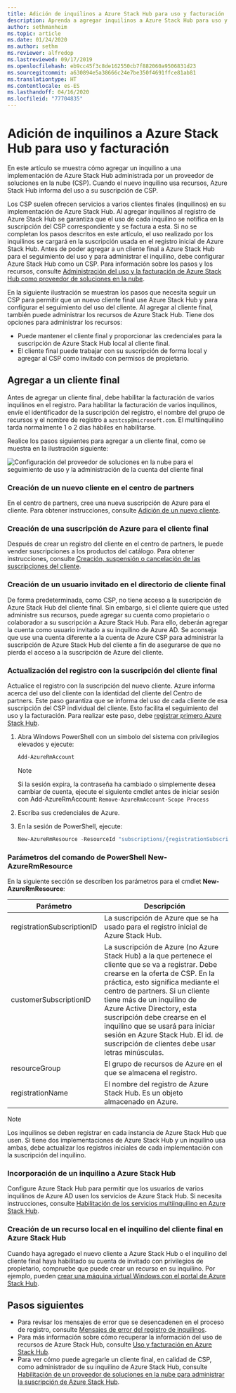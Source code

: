 ```yaml
---
title: Adición de inquilinos a Azure Stack Hub para uso y facturación
description: Aprenda a agregar inquilinos a Azure Stack Hub para uso y facturación.
author: sethmanheim
ms.topic: article
ms.date: 01/24/2020
ms.author: sethm
ms.reviewer: alfredop
ms.lastreviewed: 09/17/2019
ms.openlocfilehash: eb9cc45f3c8de162550cb7f882060a9506831d23
ms.sourcegitcommit: a630894e5a38666c24e7be350f4691ffce81ab81
ms.translationtype: HT
ms.contentlocale: es-ES
ms.lasthandoff: 04/16/2020
ms.locfileid: "77704835"
---
```

# <a name="add-tenant-for-usage-and-billing-to-azure-stack-hub"></a>Adición de inquilinos a Azure Stack Hub para uso y facturación

En este artículo se muestra cómo agregar un inquilino a una implementación de Azure Stack Hub administrada por un proveedor de soluciones en la nube (CSP). Cuando el nuevo inquilino usa recursos, Azure Stack Hub informa del uso a su suscripción de CSP.

Los CSP suelen ofrecen servicios a varios clientes finales (inquilinos) en su implementación de Azure Stack Hub. Al agregar inquilinos al registro de Azure Stack Hub se garantiza que el uso de cada inquilino se notifica en la suscripción del CSP correspondiente y se factura a esta. Si no se completan los pasos descritos en este artículo, el uso realizado por los inquilinos se cargará en la suscripción usada en el registro inicial de Azure Stack Hub. Antes de poder agregar a un cliente final a Azure Stack Hub para el seguimiento del uso y para administrar el inquilino, debe configurar Azure Stack Hub como un CSP. Para información sobre los pasos y los recursos, consulte [Administración del uso y la facturación de Azure Stack Hub como proveedor de soluciones en la nube](azure-stack-add-manage-billing-as-a-csp.md).

En la siguiente ilustración se muestran los pasos que necesita seguir un CSP para permitir que un nuevo cliente final use Azure Stack Hub y para configurar el seguimiento del uso del cliente. Al agregar al cliente final, también puede administrar los recursos de Azure Stack Hub. Tiene dos opciones para administrar los recursos:

- Puede mantener el cliente final y proporcionar las credenciales para la suscripción de Azure Stack Hub local al cliente final.  
- El cliente final puede trabajar con su suscripción de forma local y agregar al CSP como invitado con permisos de propietario.

## <a name="add-an-end-customer"></a>Agregar a un cliente final

Antes de agregar un cliente final, debe habilitar la facturación de varios inquilinos en el registro. Para habilitar la facturación de varios inquilinos, envíe el identificador de la suscripción del registro, el nombre del grupo de recursos y el nombre de registro a `azstcsp@microsoft.com`. El multiinquilino tarda normalmente 1 o 2 días hábiles en habilitarse.

Realice los pasos siguientes para agregar a un cliente final, como se muestra en la ilustración siguiente:

![Configuración del proveedor de soluciones en la nube para el seguimiento de uso y la administración de la cuenta del cliente final](media/azure-stack-csp-enable-billing-usage-tracking/process-csp-enable-billing.png)

### <a name="create-a-new-customer-in-partner-center"></a>Creación de un nuevo cliente en el centro de partners

En el centro de partners, cree una nueva suscripción de Azure para el cliente. Para obtener instrucciones, consulte [Adición de un nuevo cliente](/partner-center/add-a-new-customer).

### <a name="create-an-azure-subscription-for-the-end-customer"></a>Creación de una suscripción de Azure para el cliente final

Después de crear un registro del cliente en el centro de partners, le puede vender suscripciones a los productos del catálogo. Para obtener instrucciones, consulte [Creación, suspensión o cancelación de las suscripciones del cliente](/partner-center/create-a-new-subscription).

### <a name="create-a-guest-user-in-the-end-customer-directory"></a>Creación de un usuario invitado en el directorio de cliente final

De forma predeterminada, como CSP, no tiene acceso a la suscripción de Azure Stack Hub del cliente final. Sin embargo, si el cliente quiere que usted administre sus recursos, puede agregar su cuenta como propietario o colaborador a su suscripción a Azure Stack Hub. Para ello, deberán agregar la cuenta como usuario invitado a su inquilino de Azure AD. Se aconseja que use una cuenta diferente a la cuenta de Azure CSP para administrar la suscripción de Azure Stack Hub del cliente a fin de asegurarse de que no pierda el acceso a la suscripción de Azure del cliente.

### <a name="update-the-registration-with-the-end-customer-subscription"></a>Actualización del registro con la suscripción del cliente final

Actualice el registro con la suscripción del nuevo cliente. Azure informa acerca del uso del cliente con la identidad del cliente del Centro de partners. Este paso garantiza que se informa del uso de cada cliente de esa suscripción del CSP individual del cliente. Esto facilita el seguimiento del uso y la facturación. Para realizar este paso, debe [registrar primero Azure Stack Hub](azure-stack-registration.md).

1. Abra Windows PowerShell con un símbolo del sistema con privilegios elevados y ejecute:  

   ```powershell
   Add-AzureRmAccount
   ```

   >[!Note]
   > Si la sesión expira, la contraseña ha cambiado o simplemente desea cambiar de cuenta, ejecute el siguiente cmdlet antes de iniciar sesión con Add-AzureRmAccount: `Remove-AzureRmAccount-Scope Process`

2. Escriba sus credenciales de Azure.
3. En la sesión de PowerShell, ejecute:

   ```powershell
   New-AzureRmResource -ResourceId "subscriptions/{registrationSubscriptionId}/resourceGroups/{resourceGroup}/providers/Microsoft.AzureStack/registrations/{registrationName}/customerSubscriptions/{customerSubscriptionId}" -ApiVersion 2017-06-01
   ```

### <a name="new-azurermresource-powershell-parameters"></a>Parámetros del comando de PowerShell New-AzureRmResource

En la siguiente sección se describen los parámetros para el cmdlet **New-AzureRmResource**:

| Parámetro | Descripción |
| --- | --- |
|registrationSubscriptionID | La suscripción de Azure que se ha usado para el registro inicial de Azure Stack Hub.|
| customerSubscriptionID | La suscripción de Azure (no Azure Stack Hub) a la que pertenece el cliente que se va a registrar. Debe crearse en la oferta de CSP. En la práctica, esto significa mediante el centro de partners. Si un cliente tiene más de un inquilino de Azure Active Directory, esta suscripción debe crearse en el inquilino que se usará para iniciar sesión en Azure Stack Hub. El id. de suscripción de clientes debe usar letras minúsculas. |
| resourceGroup | El grupo de recursos de Azure en el que se almacena el registro. |
| registrationName | El nombre del registro de Azure Stack Hub. Es un objeto almacenado en Azure. 

> [!NOTE]  
> Los inquilinos se deben registrar en cada instancia de Azure Stack Hub que usen. Si tiene dos implementaciones de Azure Stack Hub y un inquilino usa ambas, debe actualizar los registros iniciales de cada implementación con la suscripción del inquilino.

### <a name="onboard-tenant-to-azure-stack-hub"></a>Incorporación de un inquilino a Azure Stack Hub

Configure Azure Stack Hub para permitir que los usuarios de varios inquilinos de Azure AD usen los servicios de Azure Stack Hub. Si necesita instrucciones, consulte [Habilitación de los servicios multiinquilino en Azure Stack Hub](azure-stack-enable-multitenancy.md).

### <a name="create-a-local-resource-in-the-end-customer-tenant-in-azure-stack-hub"></a>Creación de un recurso local en el inquilino del cliente final en Azure Stack Hub

Cuando haya agregado el nuevo cliente a Azure Stack Hub o el inquilino del cliente final haya habilitado su cuenta de invitado con privilegios de propietario, compruebe que puede crear un recurso en su inquilino. Por ejemplo, pueden [crear una máquina virtual Windows con el portal de Azure Stack Hub](../user/azure-stack-quick-windows-portal.md).

## <a name="next-steps"></a>Pasos siguientes

- Para revisar los mensajes de error que se desencadenen en el proceso de registro, consulte [Mensajes de error del registro de inquilinos](azure-stack-registration-errors.md).
- Para más información sobre cómo recuperar la información del uso de recursos de Azure Stack Hub, consulte [Uso y facturación en Azure Stack Hub](azure-stack-billing-and-chargeback.md).
- Para ver cómo puede agregarle un cliente final, en calidad de CSP, como administrador de su inquilino de Azure Stack Hub, consulte [Habilitación de un proveedor de soluciones en la nube para administrar la suscripción de Azure Stack Hub](../user/azure-stack-csp-enable-billing-usage-tracking.md).
